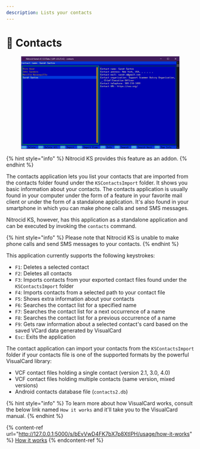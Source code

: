 ```yaml
---
description: Lists your contacts
---
```


# 👥 Contacts

<figure><img src="../../../.gitbook/assets/image (41).png" alt=""><figcaption></figcaption></figure>

{% hint style="info" %}
Nitrocid KS provides this feature as an addon.
{% endhint %}

The contacts application lets you list your contacts that are imported from the contacts folder found under the `KSContactsImport` folder. It shows you basic information about your contacts. The contacts application is usually found in your computer under the form of a feature in your favorite mail client or under the form of a standalone application. It's also found in your smartphone in which you can make phone calls and send SMS messages.

Nitrocid KS, however, has this application as a standalone application and can be executed by invoking the `contacts` command.

{% hint style="info" %}
Please note that Nitrocid KS is unable to make phone calls and send SMS messages to your contacts.
{% endhint %}

This application currently supports the following keystrokes:

* `F1`: Deletes a selected contact
* `F2`: Deletes all contacts
* `F3`: Imports contacts from your exported contact files found under the `KSContactsImport` folder
* `F4`: Imports contacts from a selected path to your contact file
* `F5`: Shows extra information about your contacts
* `F6`: Searches the contact list for a specified name
* `F7`: Searches the contact list for a next occurrence of a name
* `F8`: Searches the contact list for a previous occurrence of a name
* `F9`: Gets raw information about a selected contact's card based on the saved VCard data generated by VisualCard
* `Esc`: Exits the application

The contact application can import your contacts from the `KSContactsImport` folder if your contacts file is one of the supported formats by the powerful VisualCard library:

* VCF contact files holding a single contact (version 2.1, 3.0, 4.0)
* VCF contact files holding multiple contacts (same version, mixed versions)
* Android contacts database file (`contacts2.db`)

{% hint style="info" %}
To learn more about how VisualCard works, consult the below link named `How it works` and it'll take you to the VisualCard manual.
{% endhint %}

{% content-ref url="http://127.0.0.1:5000/s/bEvVwD4FK7bX7p8XtIPH/usage/how-it-works" %}
[How it works](http://127.0.0.1:5000/s/bEvVwD4FK7bX7p8XtIPH/usage/how-it-works)
{% endcontent-ref %}
